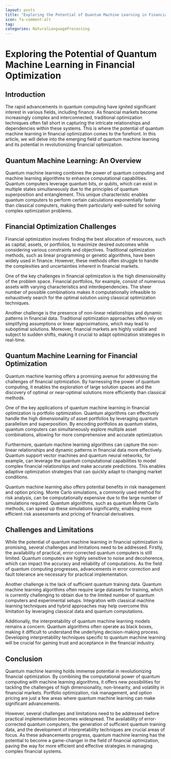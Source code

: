 ```yaml
---
layout: posts
title: "Exploring the Potential of Quantum Machine Learning in Financial Optimization"
icon: fa-comment-alt
tag:      
categories: NaturalLanguageProcessing
---
```



# Exploring the Potential of Quantum Machine Learning in Financial Optimization

## Introduction

The rapid advancements in quantum computing have ignited significant interest in various fields, including finance. As financial markets become increasingly complex and interconnected, traditional optimization techniques often fall short in capturing the intricate relationships and dependencies within these systems. This is where the potential of quantum machine learning in financial optimization comes to the forefront. In this article, we will delve into the emerging field of quantum machine learning and its potential in revolutionizing financial optimization.

## Quantum Machine Learning: An Overview

Quantum machine learning combines the power of quantum computing and machine learning algorithms to enhance computational capabilities. Quantum computers leverage quantum bits, or qubits, which can exist in multiple states simultaneously due to the principles of quantum superposition and entanglement. This unique characteristic enables quantum computers to perform certain calculations exponentially faster than classical computers, making them particularly well-suited for solving complex optimization problems.

## Financial Optimization Challenges

Financial optimization involves finding the best allocation of resources, such as capital, assets, or portfolios, to maximize desired outcomes while considering various constraints and objectives. Traditional optimization methods, such as linear programming or genetic algorithms, have been widely used in finance. However, these methods often struggle to handle the complexities and uncertainties inherent in financial markets.

One of the key challenges in financial optimization is the high dimensionality of the problem space. Financial portfolios, for example, consist of numerous assets with varying characteristics and interdependencies. The sheer number of possible combinations makes it computationally infeasible to exhaustively search for the optimal solution using classical optimization techniques.

Another challenge is the presence of non-linear relationships and dynamic patterns in financial data. Traditional optimization approaches often rely on simplifying assumptions or linear approximations, which may lead to suboptimal solutions. Moreover, financial markets are highly volatile and subject to sudden shifts, making it crucial to adapt optimization strategies in real-time.

## Quantum Machine Learning for Financial Optimization

Quantum machine learning offers a promising avenue for addressing the challenges of financial optimization. By harnessing the power of quantum computing, it enables the exploration of large solution spaces and the discovery of optimal or near-optimal solutions more efficiently than classical methods.

One of the key applications of quantum machine learning in financial optimization is portfolio optimization. Quantum algorithms can effectively handle the high dimensionality of asset portfolios by leveraging quantum parallelism and superposition. By encoding portfolios as quantum states, quantum computers can simultaneously explore multiple asset combinations, allowing for more comprehensive and accurate optimization.

Furthermore, quantum machine learning algorithms can capture the non-linear relationships and dynamic patterns in financial data more effectively. Quantum support vector machines and quantum neural networks, for example, can leverage the quantum computational capabilities to model complex financial relationships and make accurate predictions. This enables adaptive optimization strategies that can quickly adapt to changing market conditions.

Quantum machine learning also offers potential benefits in risk management and option pricing. Monte Carlo simulations, a commonly used method for risk analysis, can be computationally expensive due to the large number of simulations required. Quantum algorithms, such as quantum Monte Carlo methods, can speed up these simulations significantly, enabling more efficient risk assessments and pricing of financial derivatives.

## Challenges and Limitations

While the potential of quantum machine learning in financial optimization is promising, several challenges and limitations need to be addressed. Firstly, the availability of practical, error-corrected quantum computers is still limited. Quantum computers are highly sensitive to noise and decoherence, which can impact the accuracy and reliability of computations. As the field of quantum computing progresses, advancements in error correction and fault tolerance are necessary for practical implementation.

Another challenge is the lack of sufficient quantum training data. Quantum machine learning algorithms often require large datasets for training, which is currently challenging to obtain due to the limited number of quantum computers and experimental setups. Integration with classical machine learning techniques and hybrid approaches may help overcome this limitation by leveraging classical data and quantum computations.

Additionally, the interpretability of quantum machine learning models remains a concern. Quantum algorithms often operate as black boxes, making it difficult to understand the underlying decision-making process. Developing interpretability techniques specific to quantum machine learning will be crucial for gaining trust and acceptance in the financial industry.

## Conclusion

Quantum machine learning holds immense potential in revolutionizing financial optimization. By combining the computational power of quantum computing with machine learning algorithms, it offers new possibilities for tackling the challenges of high dimensionality, non-linearity, and volatility in financial markets. Portfolio optimization, risk management, and option pricing are just a few areas where quantum machine learning can make significant advancements.

However, several challenges and limitations need to be addressed before practical implementation becomes widespread. The availability of error-corrected quantum computers, the generation of sufficient quantum training data, and the development of interpretability techniques are crucial areas of focus. As these advancements progress, quantum machine learning has the potential to become a game-changer in the field of financial optimization, paving the way for more efficient and effective strategies in managing complex financial systems.